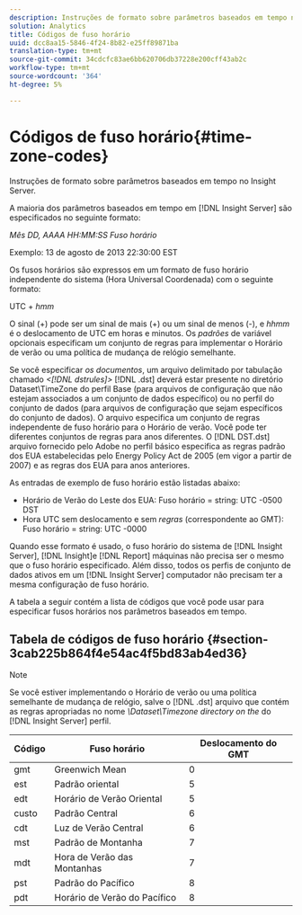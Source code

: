 ```yaml
---
description: Instruções de formato sobre parâmetros baseados em tempo no Insight Server.
solution: Analytics
title: Códigos de fuso horário
uuid: dcc8aa15-5846-4f24-8b82-e25ff89871ba
translation-type: tm+mt
source-git-commit: 34cdcfc83ae6bb620706db37228e200cff43ab2c
workflow-type: tm+mt
source-wordcount: '364'
ht-degree: 5%

---
```



# Códigos de fuso horário{#time-zone-codes}

Instruções de formato sobre parâmetros baseados em tempo no Insight Server.

A maioria dos parâmetros baseados em tempo em [!DNL Insight Server] são especificados no seguinte formato:

*Mês DD, AAAA HH:MM:SS Fuso horário*

Exemplo: 13 de agosto de 2013 22:30:00 EST

Os fusos horários são expressos em um formato de fuso horário independente do sistema (Hora Universal Coordenada) com o seguinte formato:

UTC + *hmm*

O sinal (+) pode ser um sinal de mais (+) ou um sinal de menos (-), e *hhmm* é o deslocamento de UTC em horas e minutos. Os *padrões* de variável opcionais especificam um conjunto de regras para implementar o Horário de verão ou uma política de mudança de relógio semelhante.

Se você especificar *os documentos*, um arquivo delimitado por tabulação chamado *&lt;[!DNL dstrules]>* [!DNL .dst] deverá estar presente no diretório Dataset\TimeZone do perfil Base (para arquivos de configuração que não estejam associados a um conjunto de dados específico) ou no perfil do conjunto de dados (para arquivos de configuração que sejam específicos do conjunto de dados). O arquivo especifica um conjunto de regras independente de fuso horário para o Horário de verão. Você pode ter diferentes conjuntos de regras para anos diferentes. O [!DNL DST.dst] arquivo fornecido pelo Adobe no perfil básico especifica as regras padrão dos EUA estabelecidas pelo Energy Policy Act de 2005 (em vigor a partir de 2007) e as regras dos EUA para anos anteriores.

As entradas de exemplo de fuso horário estão listadas abaixo:

* Horário de Verão do Leste dos EUA: Fuso horário = string: UTC -0500 DST
* Hora UTC sem deslocamento e sem *regras* (correspondente ao GMT): Fuso horário = string: UTC -0000

Quando esse formato é usado, o fuso horário do sistema de [!DNL Insight Server], [!DNL Insight]e [!DNL Report] máquinas não precisa ser o mesmo que o fuso horário especificado. Além disso, todos os perfis de conjunto de dados ativos em um [!DNL Insight Server] computador não precisam ter a mesma configuração de fuso horário.

A tabela a seguir contém a lista de códigos que você pode usar para especificar fusos horários nos parâmetros baseados em tempo.

## Tabela de códigos de fuso horário {#section-3cab225b864f4e54ac4f5bd83ab4ed36}

>[!NOTE]
>
>Se você estiver implementando o Horário de verão ou uma política semelhante de mudança de relógio, salve o [!DNL .dst] arquivo que contém as regras apropriadas no nome *\Dataset\Timezone directory on the* do [!DNL Insight Server] perfil.

| Código | Fuso horário | Deslocamento do GMT |
|---|---|---|
| gmt | Greenwich Mean | 0 |
| est | Padrão oriental | 5 |
| edt | Horário de Verão Oriental | 5 |
| custo | Padrão Central | 6 |
| cdt | Luz de Verão Central | 6 |
| mst | Padrão de Montanha | 7 |
| mdt | Hora de Verão das Montanhas | 7 |
| pst | Padrão do Pacífico | 8 |
| pdt | Horário de Verão do Pacífico | 8 |

